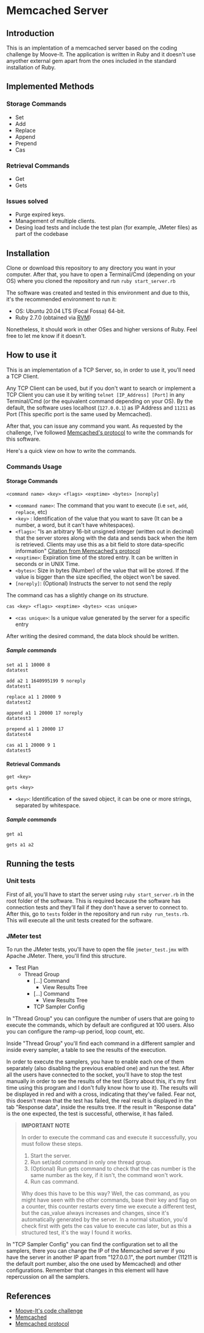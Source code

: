 # Memcached Server

## Introduction

This is an implentation of a memcached server based on the coding challenge by Moove-It. The application is written in Ruby and it doesn't use anyother external gem apart from the ones included in the standard installation of Ruby.

## Implemented Methods

### Storage Commands

- Set
- Add
- Replace
- Append
- Prepend
- Cas

### Retrieval Commands

- Get
- Gets

### Issues solved

- Purge expired keys.
- Management of multiple clients.
- Desing load tests and include the test plan (for example, JMeter files) as part of the codebase

## Installation

Clone or download this repository to any directory you want in your computer. After that, you have to open a Terminal/Cmd (depending on your OS) where you cloned the repository and run ```ruby start_server.rb```

The software was created and tested in this environment and due to this, it's the recommended environment to run it:

- OS: Ubuntu 20.04 LTS (Focal Fossa) 64-bit.
- Ruby 2.7.0 (obtained via [RVM](https://rvm.io/))

Nonetheless, it should work in other OSes and higher versions of Ruby. Feel free to let me know if it doesn't.

## How to use it

This is an implementation of a TCP Server, so, in order to use it, you'll need a TCP Client.

Any TCP Client can be used, but if you don't want to search or implement a TCP Client you can use it by writing ```telnet [IP_Address] [Port]``` in any Terminal/Cmd (or the equivalent command depending on your OS). By the default, the software uses localhost (```127.0.0.1```) as IP Address and ```11211``` as Port (This specific port is the same used by Memcached).

After that, you can issue any command you want. As requested by the challenge, I've followed [Memcached's protocol](https://github.com/memcached/memcached/blob/master/doc/protocol.txt) to write the commands for this software.

Here's a quick view on how to write the commands.

### Commands Usage

#### Storage Commands

```<command name> <key> <flags> <exptime> <bytes> [noreply]```

- ```<command name>```: The command that you want to execute (i.e ```set```, ```add```, ```replace```, etc)
- ```<key>``` : Identification of the value that you want to save (It can be a number, a word, but it can't have whitespaces).
- ```<flags>```: "Is an arbitrary 16-bit unsigned integer (written out in decimal) that the server stores along with the data and sends back when the item is retrieved. Clients may use this as a bit field to store data-specific information" [Citation from Memcached's protocol](https://github.com/memcached/memcached/blob/82029ecc9b3dd0f57b3f9ab9761f44714cceed6f/doc/protocol.txt#L225)
- ```<exptime>```: Expiration time of the stored entry. It can be written in seconds or in UNIX Time.
- ```<bytes>```: Size in bytes (Number) of the value that will be stored. If the value is bigger than the size specified, the object won't be saved.
- ```[noreply]```: (Optional) Instructs the server to not send the reply

The command cas has a slightly change on its structure.

```cas <key> <flags> <exptime> <bytes> <cas unique>```

- ```<cas unique>```: Is a unique value generated by the server for a specific entry

After writing the desired command, the data block should be written.

##### Sample commands

```
set a1 1 10000 8
datatest
```

```
add a2 1 1640995199 9 noreply
datatest1
```

```
replace a1 1 20000 9
datatest2
```

```
append a1 1 20000 17 noreply
datatest3
```

```
prepend a1 1 20000 17
datatest4
```

```
cas a1 1 20000 9 1
datatest5
```

#### Retrieval Commands

```get <key>```

```gets <key>```

- ```<key>```: Identification of the saved object, it can be one or more strings, separated by whitespace.

##### Sample commands

```get a1```

```gets a1 a2```

## Running the tests

### Unit tests

First of all, you'll have to start the server using ```ruby start_server.rb``` in the root folder of the software. This is required because the software has connection tests and they'll fail if they don't have a server to connect to. After this, go to ```tests``` folder in the repository and run ```ruby run_tests.rb```. This will execute all the unit tests created for the software.

### JMeter test

To run the JMeter tests, you'll have to open the file ```jmeter_test.jmx``` with Apache JMeter. There, you'll find this structure.

- Test Plan
  - Thread Group
    - [...] Command
      - View Results Tree
    - [...] Command
      - View Results Tree
    - TCP Sampler Config

In "Thread Group" you can configure the number of users that are going to execute the commands, which by default are configured at 100 users. Also you can configure the ramp-up period, loop count, etc.

Inside "Thread Group" you'll find each command in a different sampler and inside every sampler, a table to see the results of the execution.

In order to execute the samplers, you have to enable each one of them separately (also disabling the previous enabled one) and run the test. After all the users have connected to the socket, you'll have to stop the test manually in order to see the results of the test (Sorry about this, it's my first time using this program and I don't fully know how to use it). The results will be displayed in red and with a cross, indicating that they've failed. Fear not, this doesn't mean that the test has failed, the real result is displayed in the tab "Response data", inside the results tree. If the result in "Response data" is the one expected, the test is successful, otherwise, it has failed.

> **IMPORTANT NOTE**
> 
> In order to execute the command cas and execute it successfully, you must follow these steps.
>
> 1. Start the server.
> 2. Run set/add command in only one thread group.
> 3. (Optional) Run gets command to check that the cas number is the same number as the key, if it isn't, the command won't work.
> 4. Run cas command.
>
> Why does this have to be this way? Well, the cas command, as you might have seen with the other commands, base their key and flag on a counter, this counter restarts every time we execute a different test, but the cas_value always increases and changes, since it's automatically generated by the server. In a normal situation, you'd check first with gets the cas value to execute cas later, but as this a structured test, it's the way I found it works.

In "TCP Sampler Config" you can find the configuration set to all the samplers, there you can change the IP of the Memcached server if you have the server in another IP apart from "127.0.0.1", the port number (11211 is the default port number, also the one used by Memcached) and other configurations. Remember that changes in this element will have repercussion on all the samplers.

## References

- [Moove-It's code challenge](https://github.com/moove-it/coding-challenges/blob/master/ruby.md)
- [Memcached](https://github.com/memcached/memcached)
- [Memcached protocol](https://github.com/memcached/memcached/blob/master/doc/protocol.txt)
